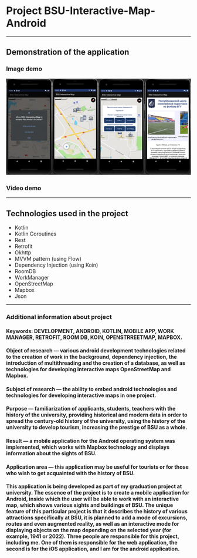 # Project BSU-Interactive-Map-Android
---
## Demonstration of the application
### Image demo
![Here could be image, but your Internet is too slow...](https://github.com/Shist/BSU-Interactive-Map-Android-/blob/android/demo/BG.png)
### Video demo

---
## Technologies used in the project
- Kotlin
- Kotlin Coroutines
- Rest
- Retrofit
- Okhttp
- MVVM pattern (using Flow)
- Dependency Injection (using Koin)
- RoomDB
- WorkManager
- OpenStreetMap
- Mapbox
- Json
---
### Additional information about project
#### Keywords: DEVELOPMENT, ANDROID, KOTLIN, MOBILE APP, WORK MANAGER, RETROFIT, ROOM DB, KOIN, OPENSTRREETMAP, MAPBOX.
#### Object of research — various android development technologies related to the creation of work in the background, dependency injection, the introduction of multithreading and the creation of a database, as well as technologies for developing interactive maps OpenStreetMap and Mapbox.
#### Subject of research — the ability to embed android technologies and technologies for developing interactive maps in one project.
#### Purpose — familiarization of applicants, students, teachers with the history of the university, providing historical and modern data in order to spread the century-old history of the university, using the history of the university to develop tourism, increasing the prestige of BSU as a whole.
#### Result — a mobile application for the Android operating system was implemented, which works with Mapbox technology and displays information about the sights of BSU.
#### Application area — this application may be useful for tourists or for those who wish to get acquainted with the history of BSU.
#### This application is being developed as part of my graduation project at university. The essence of the project is to create a mobile application for Android, inside which the user will be able to work with an interactive map, which shows various sights and buildings of BSU. The unique feature of this particular project is that it describes the history of various attractions specifically at BSU, it is planned to add a mode of excursions, routes and even augmented reality, as well as an interactive mode for displaying objects on the map depending on the selected year (for example, 1941 or 2022). Three people are responsible for this project, including me. One of them is responsible for the web application, the second is for the iOS application, and I am for the android application.
